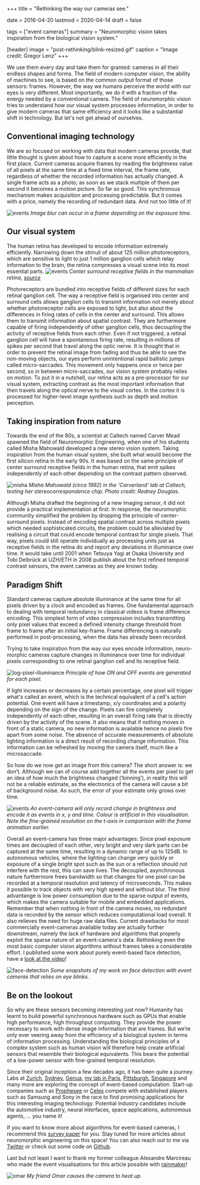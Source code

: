 +++
title = "Rethinking the way our cameras see."

date = 2016-04-20
lastmod = 2020-04-14
draft = false

tags = ["event cameras"]
summary = "Neuromorphic vision takes inspiration from the biological vision system."

[header]
image = "post-rethinking/blink-resized.gif"
caption = "Image credit: Gregor Lenz"
+++

We use them every day and take them for granted: cameras in all their endless shapes and forms. The field of modern computer vision, the ability of machines to see, is based on the common output format of those sensors: frames. However, the way we humans perceive the world with our eyes is very different. Most importantly, we do it with a fraction of the energy needed by a conventional camera. The field of neuromorphic vision tries to understand how our visual system processes information, in order to give modern cameras that same efficiency and it looks like a substantial shift in technology. But let's not get ahead of ourselves.


## Conventional imaging technology

We are so focused on working with data that modern cameras provide, that little thought is given about how to capture a scene more efficiently in the first place. Current cameras acquire frames by reading the brightness value of all pixels at the same time at a fixed time interval, the frame rate, regardless of whether the recorded information has actually changed. A single frame acts as a photo; as soon as we stack multiple of them per second it becomes a motion picture. So far so good. This synchronous mechanism makes acquisition and processing predictable. But it comes with a price, namely the recording of redundant data. And not too little of it!

![events](/site/img/post-rethinking/frames.gif)
*Image blur can occur in a frame depending on the exposure time.*

## Our visual system

The human retina has developed to encode information extremely efficiently. Narrowing down the stimuli of about 125 million photoreceptors, which are sensitive to light to just 1 million ganglion cells which relay information to the brain, the retina compresses a visual scene into its most essential parts.
![events](/site/img/post-rethinking/receptive-fields.png)
*Center surround receptive fields in the mammalian retina, [source](https://upload.wikimedia.org/wikipedia/commons/1/16/Receptive_field.png)*

Photoreceptors are bundled into receptive fields of different sizes for each retinal ganglion cell. The way a receptive field is organised into center and surround cells allows ganglion cells to transmit information not merely about whether photoreceptor cells are exposed to light, but also about the differences in firing rates of cells in the center and surround. This allows them to transmit information about spatial contrast. They are furthermore capable of firing independently of other ganglion cells, thus decoupling the activity of receptive fields from each other. Even if not triggered, a retinal ganglion cell will have a spontaneous firing rate, resulting in millions of spikes per second that travel along the optic nerve. It is thought that in order to prevent the retinal image from fading and thus be able to see the non-moving objects, our eyes perform unintentional rapid ballistic jumps called micro-saccades. This movement only happens once or twice per second, so in between micro-saccades, our vision system probably relies on motion. To put it in a nutshell, our retina acts as a pre-processor for our visual system, extracting contrast as the most important information that then travels along the optical nerve to the visual cortex. In the cortex it is processed for higher-level image synthesis such as depth and motion perception.


## Taking inspiration from nature

Towards the end of the 80s, a scientist at Caltech named Carver Mead spawned the field of Neuromorphic Engineering, when one of his students called Misha Mahowald developed a new stereo vision system. Taking inspiration from the human visual system, she built what would become the first silicon retina in the early 90s. It was based on the same principle of center surround receptive fields in the human retina, that emit spikes independently of each other depending on the contrast pattern observed.

![misha](/site/img/post-rethinking/misha.jpg)
*Misha Mahowald (circa 1992) in the ‘Carverland’ lab at Caltech, testing her stereocorrespondence chip. Photo credit: Rodney Douglas.*

Although Misha drafted the beginning of a new imaging sensor, it did not provide a practical implementation at first. In response, the neuromorphic community simplified the problem by dropping the principle of center-surround pixels. Instead of encoding spatial contrast across multiple pixels which needed sophisticated circuits, the problem could be alleviated by realising a circuit that could encode temporal contrast for single pixels. That way, pixels could still operate individually as processing units just as receptive fields in the retina do and report any deviations in illuminance over time. It would take until 2001 when Tetsuya Yagi at Osaka University and Tobi Delbrück at UZH/ETH in 2008 publish about the first refined temporal contrast sensors, the event cameras as they are known today.

## Paradigm Shift

Standard cameras capture absolute illuminance at the same time for all pixels driven by a clock and encoded as frames. One fundamental approach to dealing with temporal redundancy in classical videos is frame difference encoding. This simplest form of video compression includes transmitting only pixel values that exceed a defined intensity change threshold from frame to frame after an initial key-frame. Frame differencing is naturally performed in post-processing, when the data has already been recorded.

Trying to take inspiration from the way our eyes encode information, neuro-morphic cameras capture changes in illuminance over time for individual pixels corresponding to one retinal ganglion cell and its receptive field.

![log-pixel-illuminance](/site/img/post-rethinking/log-pixel-illuminance.png)
*Principle of how ON and OFF events are generated for each pixel.*

If light increases or decreases by a certain percentage, one pixel will trigger what's called an event, which is the technical equivalent of a cell's action potential. One event will have a timestamp, x/y coordinates and a polarity depending on the sign of the change. Pixels can fire completely independently of each other, resulting in an overall firing rate that is directly driven by the activity of the scene. It also means that if nothing moves in front of a static camera, no new information is available hence no pixels fire apart from some noise. The absence of accurate measurements of absolute lighting information is a direct result of recording change information. This information can be refreshed by moving the camera itself, much like a microsaccade.

So how do we now get an image from this camera? The short answer is: we don’t. Although we can of course add together all the events per pixel to get an idea of how much the brightness changed (‘binning’), in reality this will not be a reliable estimate, as the electronics of the camera will cause a bit of background noise. As such, the error of your estimate only grows over time.

![events](/site/img/post-rethinking/events.gif)
*An event-camera will only record change in brightness and encode it as events in x, y and time. Colour is artificial in this visualisation. Note the fine-grained resolution on the t-axis in comparison with the frame animation earlier.*

Overall an event-camera has three major advantages: Since pixel exposure times are decoupled of each other, very bright and very dark parts can be captured at the same time, resulting in a dynamic range of up to 125dB. In autonomous vehicles, where the lighting can change very quickly or exposure of a single bright spot such as the sun or a reflection should not interfere with the rest, this can save lives. The decoupled, asynchronous nature furthermore frees bandwidth so that changes for one pixel can be recorded at a temporal resolution and latency of microseconds. This makes it possible to track objects with very high speed and without blur. The third advantange is low power consumption due to the sparse output of events, which makes the camera suitable for mobile and embedded applications. Remember that when nothing in front of the camera moves, no redundant data is recorded by the sensor which reduces computational load overall. It also relieves the need for huge raw data files. Current drawbacks for most commercially event-cameras available today are actually further downstream, namely the lack of hardware and algorithms that properly exploit the sparse nature of an event-camera's data. Rethinking even the most basic computer vision algorithms without frames takes a considerable effort. I published some work about purely event-based face detection, have a [look at the video](https://www.youtube.com/watch?v=F5UzXQsr5Es)!

![face-detection](/site/img/post-rethinking/face-detection.jpeg)
*Some snapshots of my work on face detection with event cameras that relies on eye blinks.*

## Be on the lookout

So why are these sensors becoming interesting just now? Humanity has learnt to build powerful synchronous hardware such as GPUs that enable high performance, high throughput computing. They provide the power necessary to work with dense image information that are frames. But we’re only ever veering away from the efficiency of a biological system in terms of information processing. Understanding the biological principles of a complex system such as human vision will therefore help create artificial sensors that resemble their biological equivalents. This bears the potential of a low-power sensor with fine-grained temporal resolution.

Since their original inception a few decades ago, it has been quite a journey. Labs at [Zurich](https://www.ini.uzh.ch/), [Sydney](https://www.westernsydney.edu.au/icns), [Genua](https://www.edpr.iit.it/), [my lab in Paris](http://neuromorphic-vision.com/), [Pittsburgh](https://www.grasp.upenn.edu/), [Singapore](http://sinapse.nus.edu.sg/) and many more are exploring the concept of event-based computation. Start-up companies such as [Prophesee](https://www.prophesee.ai/) or [Celex](https://www.celepixel.com/#/Home) compete with established players such as Samsung and Sony in the race to find promising applications for this interesting imaging technology. Potential industry candidates include the automotive industry, neural interfaces, space applications, autonomous agents, … you name it!

If you want to know more about algorithms for event-based cameras, I recommend this [survey paper](https://arxiv.org/pdf/1904.08405.pdf) for you. Stay tuned for more articles about neuromorphic engineering on this space! You can also reach out to me via [Twitter](https://twitter.com/gregorlenz) or check out some code on [Github](https://github.com/biphasic).

Last but not least I want to thank my former colleague Alexandre Marcireau who made the event visualisations for this article possible with [rainmaker](https://github.com/neuromorphic-paris/command_line_tools)!

![omar](/site/img/post-rethinking/omar.gif)
*My friend Omar causes the camera to heat up.*
